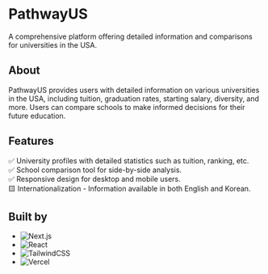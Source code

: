 # PathwayUS
A comprehensive platform offering detailed information and comparisons for universities in the USA.



## About
PathwayUS provides users with detailed information on various universities in the USA, including tuition, graduation rates, starting salary, diversity, and more. Users can compare schools to make informed decisions for their future education.



## Features
:white_check_mark: University profiles with detailed statistics such as tuition, ranking, etc.<br>
:white_check_mark: School comparison tool for side-by-side analysis.<br>
:white_check_mark: Responsive design for desktop and mobile users.<br>
:yellow_square: Internationalization - Information available in both English and Korean.<br>



## Built by
- ![Next.js](https://img.shields.io/badge/Next.js-000000?style=for-the-badge&logo=next.js&logoColor=white)
- ![React](https://img.shields.io/badge/React-61DAFB?style=for-the-badge&logo=react&logoColor=white)
- ![TailwindCSS](https://img.shields.io/badge/Tailwind_CSS-38B2AC?style=for-the-badge&logo=tailwind-css&logoColor=white)
- ![Vercel](https://img.shields.io/badge/Vercel-000000?style=for-the-badge&logo=vercel&logoColor=white)
